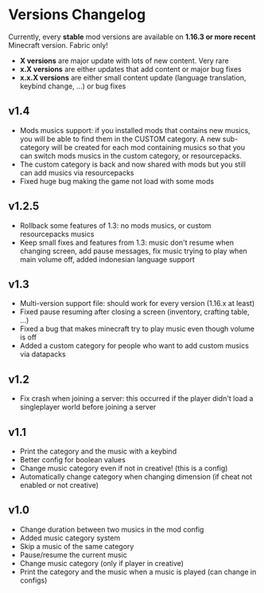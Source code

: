 # Versions Changelog

Currently, every **stable** mod versions are available on **1.16.3 or more recent** Minecraft version. Fabric only!

* **X versions** are major update with lots of new content. Very rare
* **x.X versions** are either updates that add content or major bug fixes
* **x.x.X versions** are either small content update (language translation, keybind change, ...) or bug fixes

## v1.4

* Mods musics support: if you installed mods that contains new musics, you will be able to find them in the CUSTOM
  category. A new sub-category will be created for each mod containing musics so that you can switch mods musics in the
  custom category, or resourcepacks.
* The custom category is back and now shared with mods but you still can add musics via resourcepacks
* Fixed huge bug making the game not load with some mods

## v1.2.5

* Rollback some features of 1.3: no mods musics, or custom resourcepacks musics
* Keep small fixes and features from 1.3: music don't resume when changing screen, add pause messages, fix music trying
  to play when main volume off, added indonesian language support

## v1.3

* Multi-version support file: should work for every version (1.16.x at least)
* Fixed pause resuming after closing a screen (inventory, crafting table, ...)
* Fixed a bug that makes minecraft try to play music even though volume is off
* Added a custom category for people who want to add custom musics via datapacks

## v1.2
* Fix crash when joining a server: this occurred if the player didn't load a singleplayer world before joining a server

## v1.1
* Print the category and the music with a keybind
* Better config for boolean values
* Change music category even if not in creative! (this is a config)
* Automatically change category when changing dimension (if cheat not enabled or not creative)

## v1.0

* Change duration between two musics in the mod config
* Added music category system
* Skip a music of the same category
* Pause/resume the current music
* Change music category (only if player in creative)
* Print the category and the music when a music is played (can change in configs)
